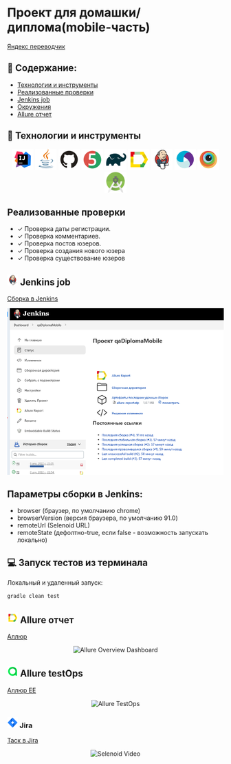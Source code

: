 # Проект для домашки/диплома(mobile-часть)
<a target="_blank" href="https://play.google.com/store/apps/details?id=ru.yandex.translate">Яндекс переводчик</a>

## :pushpin: Содержание:

- [Технологии и инструменты](#rocket-технологии-и-инструменты)
- [Реализованные проверки](#Реализованные-проверки)
- [Jenkins job](#-Jenkins-job)
- [Окружения](#-Окружения)
- [Allure отчет](#-Allure-отчет)


## :rocket: Технологии и инструменты

<p align="center">
<a href="https://www.jetbrains.com/idea/"><img src="images/Intelij_IDEA.svg" width="50" height="50"  alt="IDEA"/></a>
<a href="https://www.java.com/"><img src="images/Java.svg" width="50" height="50"  alt="Java"/></a>
<a href="https://github.com/"><img src="images/Github.svg" width="50" height="50"  alt="Github"/></a>
<a href="https://junit.org/junit5/"><img src="images/JUnit5.svg" width="50" height="50"  alt="JUnit 5"/></a>
<a href="https://gradle.org/"><img src="images/Gradle.svg" width="50" height="50"  alt="Gradle"/></a>
<a href="https://github.com/allure-framework/allure2"><img src="images/Allure_Report.svg" width="50" height="50"  alt="Allure"/></a>
<a href="https://www.jenkins.io/"><img src="images/Jenkins.svg" width="50" height="50"  alt="Jenkins"/></a>
<a href="https://appium.io/index.html"><img src="images/Appium.svg" width="50" height="50"  alt="Appium"/></a>
<a href="https://www.browserstack.com/"><img src="images/Browserstack.svg" width="50" height="50"  alt="Browserstack"/></a>
<a href="https://developer.android.com/studio"><img src="images/Android_Studio.png" width="50" height="50"  alt="Android Studio"/></a>
</p>

## Реализованные проверки

- ✓ Проверка даты регистрации.
- ✓ Проверка комментариев.
- ✓ Проверка постов юзеров.
- ✓ Проверка создания нового юзера
- ✓ Проверка существование юзеров

## <img src="images/Jenkins.svg" width="25" height="25"  alt="Jenkins"/></a> Jenkins job
<a target="_blank" href="https://jenkins.autotests.cloud/job/apiTests/">Сборка в Jenkins</a>
<p align="center">
<a href="https://jenkins.autotests.cloud/job/apiTests/"><img src="images/jenkins_job.png" alt="Jenkins"/></a>
</p>

## Параметры сборки в Jenkins:

- browser (браузер, по умолчанию chrome)
- browserVersion (версия браузера, по умолчанию 91.0) 
- remoteUrl (Selenoid URL)
- remoteState (дефолтно-true, если false - возможность запускать локально)

## :computer: Запуск тестов из терминала

Локальный и удаленный запуск:
```bash
gradle clean test
```


## <img src="images/Allure_Report.svg" width="25" height="25"  alt="Allure"/></a> Allure отчет

<a target="_blank" href="https://jenkins.autotests.cloud/job/apiTests/4/allure">Аллюр</a>

<p align="center">
<img title="Allure Overview Dashboard" src="images/allure_main.png">
</p>


## <img src="images/Allure_EE.svg" width="25" height="25"  alt="Allure TestOps"/></a> Allure testOps

<a target="_blank" href="https://allure.autotests.cloud/project/1205/test-cases?treeId=0">Аллюр EE</a>
<p align="center">
<img title="Allure TestOps" src="images/allureTestOps.png">
</p>



### <img src="images/Jira.svg" width="25" height="25"  alt="Jira"/></a> Jira
<a target="_blank" href="https://jira.autotests.cloud/browse/HOMEWORK-365">Таск в Jira</a>
<p align="center">
<img title="Selenoid Video" src="images/JiraIssue.png"> 
</p>
